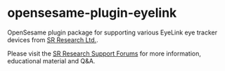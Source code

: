# opensesame-plugin-eyelink

OpenSesame plugin package for supporting various EyeLink eye tracker devices from [SR Research Ltd.](https://www.sr-research.com/).

Please visit the [SR Research Support Forums](https://www.sr-research.com/support) for more information, educational material and Q&A.